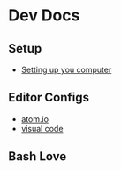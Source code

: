 # Dev Docs

## Setup

- [Setting up you computer](setup/mac-setup.md)

## Editor Configs

- [atom.io](atom/atom.md)
- [visual code](vsc/vsc.md)

## Bash Love
